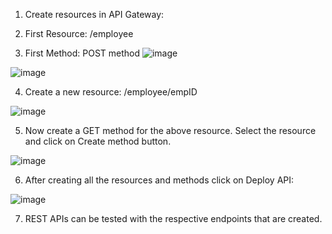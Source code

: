 
1. Create resources in API Gateway:

2. First Resource: /employee

3. First Method: POST method
![image](https://github.com/itsnehagarg/AWSProjects/assets/20385826/e4e8a51f-9f52-458f-b297-029fd7ef670f)

![image](https://github.com/itsnehagarg/AWSProjects/assets/20385826/374f0146-548a-4648-88df-5845fb5022f1)


4. Create a new resource: /employee/empID

![image](https://github.com/itsnehagarg/AWSProjects/assets/20385826/23c331c2-ea49-478b-b925-9110faca6173)

5. Now create a GET method for the above resource. Select the resource and click on Create method button.

![image](https://github.com/itsnehagarg/AWSProjects/assets/20385826/1ab52bdc-148f-478c-87c5-de2fe6c8df10)

6. After creating all the resources and methods click on Deploy API:

![image](https://github.com/itsnehagarg/AWSProjects/assets/20385826/2e22c988-af80-45db-a695-105585000489)

7. REST APIs can be tested with the respective endpoints that are created.



